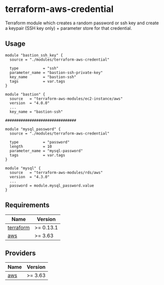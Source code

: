 # terraform-aws-credential
Terraform module which creates a random password or ssh key and create a keypair (SSH key only) + parameter store for that credential.

## Usage
```hcl
module "bastion_ssh_key" {
  source = "./modules/terraform-aws-credential"

  type           = "ssh"
  parameter_name = "bastion-ssh-private-key"
  key_name       = "bastion-ssh"
  tags           = var.tags
}

module "bastion" {
  source   = "terraform-aws-modules/ec2-instance/aws"
  version  = "4.0.0"
  ...
  key_name = "bastion-ssh"

################################

module "mysql_password" {
  source = "./modules/terraform-aws-credential"

  type           = "password"
  length         = 10
  parameter_name = "mysql-password"
  tags           = var.tags
}

module "mysql" {
  source   = "terraform-aws-modules/rds/aws"
  version  = "4.3.0"
  ...
  password = module.mysql_password.value
}
```

## Requirements

| Name | Version |
|------|---------|
| <a name="requirement_terraform"></a> [terraform](#requirement\_terraform) | >= 0.13.1 |
| <a name="requirement_aws"></a> [aws](#requirement\_aws) | >= 3.63 |

## Providers

| Name | Version |
|------|---------|
| <a name="provider_aws"></a> [aws](#provider\_aws) | >= 3.63 |
